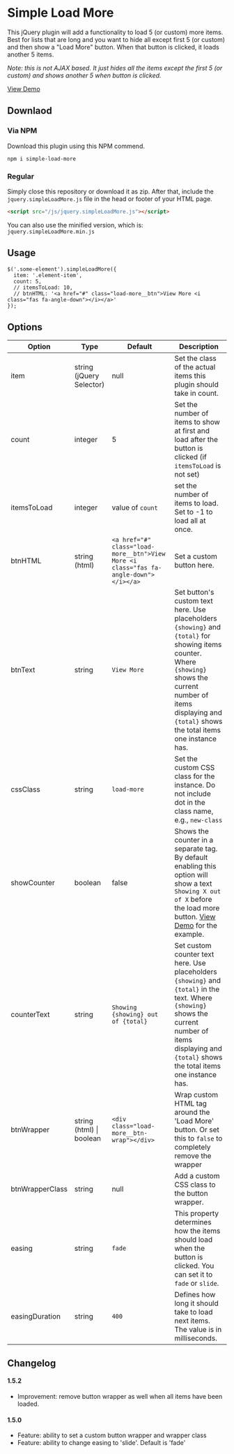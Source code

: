 # Simple Load More
This jQuery plugin will add a functionality to load 5 (or custom) more items. Best for lists that are long and you want to hide all except first 5 (or custom) and then show a "Load More" button. When that button is clicked, it loads another 5 items.

*Note: this is not AJAX based. It just hides all the items except the first 5 (or custom) and shows another 5 when button is clicked.*

<a href="https://zeshanshani.github.io/simple-load-more/demos/demo.html" target="_blank">View Demo</a>

## Downlaod

### Via NPM

Download this plugin using this NPM commend.

```
npm i simple-load-more
```

### Regular

Simply close this repository or download it as zip. After that, include the `jquery.simpleLoadMore.js` file in the head or footer of your HTML page.

``` HTML
<script src="/js/jquery.simpleLoadMore.js"></script>
```

You can also use the minified version, which is: `jquery.simpleLoadMore.min.js`

## Usage

``` JS
$('.some-element').simpleLoadMore({
  item: '.element-item',
  count: 5,
  // itemsToLoad: 10,
  // btnHTML: '<a href="#" class="load-more__btn">View More <i class="fas fa-angle-down"></i></a>'
});
```

## Options

| Option | Type | Default | Description |
| ------ | ---- | ------- | ----------- |
| item | string (jQuery Selector) | null | Set the class of the actual items this plugin should take in count. |
| count | integer | 5 | Set the number of items to show at first and load after the button is clicked (if `itemsToLoad` is not set) |
| itemsToLoad | integer | value of `count` | set the number of items to load. Set to -1 to load all at once. |
| btnHTML | string (html) | `<a href="#" class="load-more__btn">View More <i class="fas fa-angle-down"></i></a>` | Set a custom button here. |
| btnText | string | `View More` | Set button's custom text here. Use placeholders `{showing}` and `{total}` for showing items counter. Where `{showing}` shows the current number of items displaying and `{total}` shows the total items one instance has. |
| cssClass | string | `load-more` | Set the custom CSS class for the instance. Do not include dot in the class name, e.g., `new-class`  |
| showCounter | boolean | false | Shows the counter in a separate tag. By default enabling this option will show a text `Showing X out of X` before the load more button. <a href="https://zeshanshani.github.io/simple-load-more/demos/demo.html" target="_blank">View Demo</a> for the example. |
| counterText | string | `Showing {showing} out of {total}` | Set custom counter text here. Use placeholders `{showing}` and `{total}` in the text. Where `{showing}` shows the current number of items displaying and `{total}` shows the total items one instance has. |
| btnWrapper | string (html) \\| boolean | `<div class="load-more__btn-wrap"></div>` | Wrap custom HTML tag around the 'Load More' button. Or set this to `false` to completely remove the wrapper |
| btnWrapperClass | string | null | Add a custom CSS class to the button wrapper. |
| easing | string | `fade` | This property determines how the items should load when the button is clicked. You can set it to `fade` or `slide`. |
| easingDuration | string | `400` | Defines how long it should take to load next items. The value is in milliseconds. |

## Changelog

#### 1.5.2

- Improvement: remove button wrapper as well when all items have been loaded.

#### 1.5.0

- Feature: ability to set a custom button wrapper and wrapper class
- Feature: ability to change easing to 'slide'. Default is 'fade'
